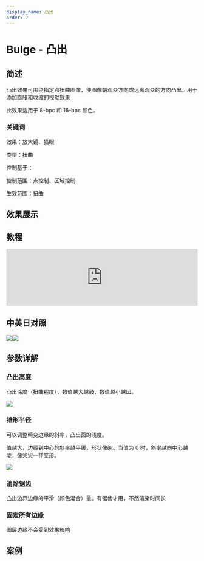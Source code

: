 ```yaml
---
display_name: 凸出
order: 2
---
```


# Bulge - 凸出

## 简述

凸出效果可围绕指定点扭曲图像，使图像朝观众方向或远离观众的方向凸出。用于添加膨胀和收缩的视觉效果

此效果适用于 8-bpc 和 16-bpc 颜色。

### 关键词

效果：放大镜、猫眼

类型：扭曲

控制基于：

控制范围：点控制、区域控制

生效范围：扭曲

## 效果展示

## 教程

<iframe src="https://player.bilibili.com/player.html?bvid=BV1e34y1X7Vj&page=51&high_quality=1" width="100%" allowfullscreen="allowfullscreen" frameborder="0"></iframe>

## 中英日对照

![](https://mir.yuelili.com/user/AE/effects/AE-Effects-Distort-Bulge.png)![](https://mir.yuelili.com/user/AE/effects/AE-Effects-Distort-Bulge_cn.png)

## 参数详解

### 凸出高度

凸出深度（扭曲程度），数值越大越鼓，数值越小越凹。

![](https://cdn.yuelili.com/20211224163748.png)

### 锥形半径

可以调整畸变边缘的斜率，凸出面的浅度。

值越大，边缘到中心的斜率越平缓，形状像碗。当值为 0 时，斜率越向中心越陡，像尖尖一样变形。

![](https://cdn.yuelili.com/20211224163901.png)

### 消除锯齿

凸出边界边缘的平滑（颜色混合）量。有锯齿才用，不然渲染时间长

### 固定所有边缘

图层边缘不会受到效果影响

## 案例
